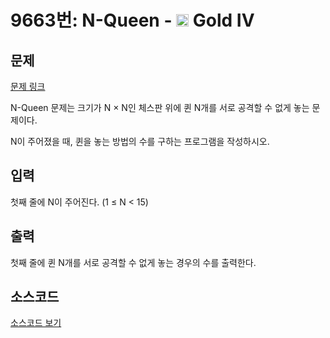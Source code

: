 # 9663번: N-Queen - <img src="https://static.solved.ac/tier_small/12.svg" style="height:20px" /> Gold IV

<!-- performance -->

<!-- 문제 제출 후 깃허브에 푸시를 했을 때 제출한 코드의 성능이 입력될 공간입니다.-->

<!-- end -->

## 문제

[문제 링크](https://boj.kr/9663)

<p>N-Queen 문제는&nbsp;크기가 N × N인 체스판 위에 퀸 N개를&nbsp;서로 공격할 수 없게 놓는&nbsp;문제이다.</p>

<p>N이 주어졌을 때, 퀸을 놓는 방법의 수를 구하는 프로그램을 작성하시오.</p>

## 입력

<p>첫째 줄에 N이 주어진다. (1 ≤ N &lt; 15)</p>

## 출력

<p>첫째 줄에 퀸 N개를 서로 공격할 수 없게 놓는&nbsp;경우의 수를 출력한다.</p>

## 소스코드

[소스코드 보기](N-Queen.js)